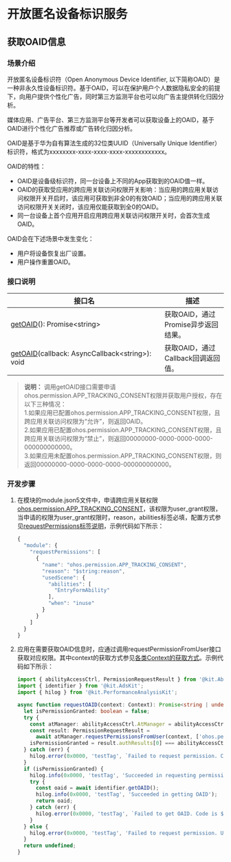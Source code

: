 # 开放匿名设备标识服务

<!--Kit: Ads Kit-->
<!--Subsystem: Advertising-->
<!--Owner: @SukiEvas-->
<!--SE: @zhansf1988-->
<!--TSE: @hongmei_may-->

## 获取OAID信息


### 场景介绍

开放匿名设备标识符（Open Anonymous Device Identifier, 以下简称OAID）是一种非永久性设备标识符。基于OAID，可以在保护用户个人数据隐私安全的前提下，向用户提供个性化广告，同时第三方监测平台也可以向广告主提供转化归因分析。

媒体应用、广告平台、第三方监测平台等开发者可以获取设备上的OAID，基于OAID进行个性化广告推荐或广告转化归因分析。

OAID是基于华为自有算法生成的32位类UUID（Universally Unique Identifier）标识符，格式为xxxxxxxx-xxxx-xxxx-xxxx-xxxxxxxxxxxx。

OAID的特性：
- OAID是设备级标识符，同一台设备上不同的App获取到的OAID值一样。
- OAID的获取受应用的跨应用关联访问权限开关影响：当应用的跨应用关联访问权限开关开启时，该应用可获取到非全0的有效OAID；当应用的跨应用关联访问权限开关关闭时，该应用仅能获取到全0的OAID。
- 同一台设备上首个应用开启应用跨应用关联访问权限开关时，会首次生成OAID。

OAID会在下述场景中发生变化：
- 用户将设备恢复出厂设置。
- 用户操作重置OAID。

### 接口说明

| 接口名 | 描述 |
| -------- | -------- |
| <!--Del-->[<!--DelEnd-->getOAID<!--Del-->](../../reference/apis-ads-kit/js-apis-oaid.md#identifiergetoaid)<!--DelEnd-->(): Promise&lt;string&gt; | 获取OAID，通过Promise异步返回结果。 |
| <!--Del-->[<!--DelEnd-->getOAID<!--Del-->](../../reference/apis-ads-kit/js-apis-oaid.md#identifiergetoaid-1)<!--DelEnd-->(callback:&nbsp;AsyncCallback&lt;string&gt;):&nbsp; void | 获取OAID，通过Callback回调返回值。 |

> **说明：**
> 调用getOAID接口需要申请ohos.permission.APP_TRACKING_CONSENT权限并获取用户授权，存在以下三种情况：<br/>
> 1.如果应用已配置ohos.permission.APP_TRACKING_CONSENT权限，且跨应用关联访问权限为“允许”，则返回OAID。<br/>
> 2.如果应用已配置ohos.permission.APP_TRACKING_CONSENT权限，且跨应用关联访问权限为“禁止”，则返回00000000-0000-0000-0000-000000000000。<br/>
> 3.如果应用未配置ohos.permission.APP_TRACKING_CONSENT权限，则返回00000000-0000-0000-0000-000000000000。


### 开发步骤
1. 在模块的module.json5文件中，申请跨应用关联权限[ohos.permission.APP_TRACKING_CONSENT](../../security/AccessToken/permissions-for-all-user.md#ohospermissionapp_tracking_consent)，该权限为user_grant权限，当申请的权限为user_grant权限时，reason，abilities标签必填，配置方式参见[requestPermissions标签说明](../../security/AccessToken/declare-permissions.md#在配置文件中声明权限)，示例代码如下所示：
    ```ts
    {
      "module": {
        "requestPermissions": [
          {
            "name": "ohos.permission.APP_TRACKING_CONSENT",
            "reason": "$string:reason",
            "usedScene": {
              "abilities": [
                "EntryFormAbility"
              ],
              "when": "inuse"
            }
          }
        ]
      }
    }
    ```

2. 应用在需要获取OAID信息时，应通过调用requestPermissionFromUser接口获取对应权限。其中context的获取方式参见[各类Context的获取方式](../../application-models/application-context-stage.md#context的获取方式)。示例代码如下所示：
    ```ts
    import { abilityAccessCtrl, PermissionRequestResult } from '@kit.AbilityKit';
    import { identifier } from '@kit.AdsKit';
    import { hilog } from '@kit.PerformanceAnalysisKit';

    async function requestOAID(context: Context): Promise<string | undefined> {
      let isPermissionGranted: boolean = false;
      try {
        const atManager: abilityAccessCtrl.AtManager = abilityAccessCtrl.createAtManager();
        const result: PermissionRequestResult =
          await atManager.requestPermissionsFromUser(context, ['ohos.permission.APP_TRACKING_CONSENT']);
        isPermissionGranted = result.authResults[0] === abilityAccessCtrl.GrantStatus.PERMISSION_GRANTED;
      } catch (err) {
        hilog.error(0x0000, 'testTag', `Failed to request permission. Code is ${err.code}, message is ${err.message}`);
      }
      if (isPermissionGranted) {
        hilog.info(0x0000, 'testTag', 'Succeeded in requesting permission');
        try {
          const oaid = await identifier.getOAID();
          hilog.info(0x0000, 'testTag', 'Succeeded in getting OAID');
          return oaid;
        } catch (err) {
          hilog.error(0x0000, 'testTag', `Failed to get OAID. Code is ${err.code}, message is ${err.message}`);
        }
      } else {
        hilog.error(0x0000, 'testTag', 'Failed to request permission. User rejected');
      }
      return undefined;
    }
    ```